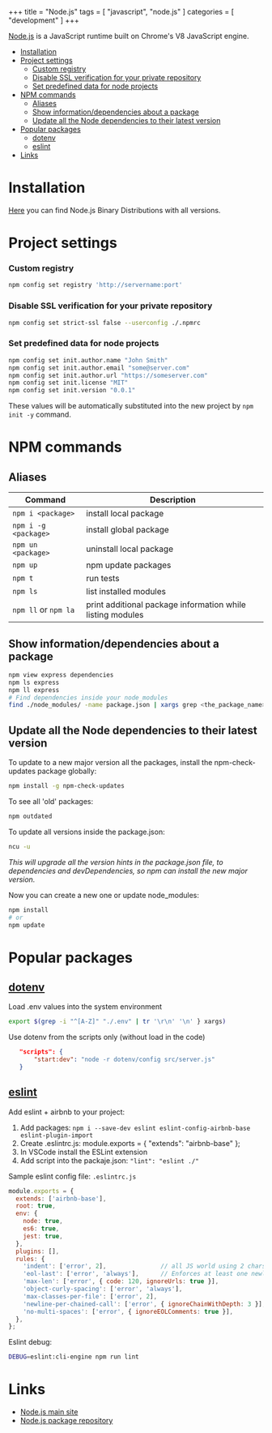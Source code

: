 +++
title = "Node.js"
tags = [ "javascript", "node.js" ]
categories = [ "development" ]
+++

[Node.js](https://nodejs.org) is a JavaScript runtime built on Chrome's V8 JavaScript engine.
<!--more-->

* [Installation](#installation)
* [Project settings](#project-settings)
    - [Custom registry](#custom-registry)
    - [Disable SSL verification for your private repository](#disable-ssl-verification-for-your-private-repository)
    - [Set predefined data for node projects](#set-predefined-data-for-node-projects)
* [NPM commands](#npm-commands)
    - [Aliases](#aliases)
    - [Show information/dependencies about a package](#show-information-dependencies-about-a-package)
    - [Update all the Node dependencies to their latest version](#update-all-the-node-dependencies-to-their-latest-version)
* [Popular packages](#popular-packages)
    - [dotenv](#dotenv)
    - [eslint](#eslint)
* [Links](#links)

# Installation

[Here](https://github.com/nodesource/distributions/blob/master/README.md) you can find Node.js Binary Distributions with all versions.

# Project settings

### Custom registry
```bash
npm config set registry 'http://servername:port'
```

### Disable SSL verification for your private repository
```bash
npm config set strict-ssl false --userconfig ./.npmrc
```

### Set predefined data for node projects
```bash
npm config set init.author.name "John Smith"
npm config set init.author.email "some@server.com"
npm config set init.author.url "https://someserver.com"
npm config set init.license "MIT"
npm config set init.version "0.0.1"
```
These values will be automatically substituted into the new project by ```npm init -y``` command.

# NPM commands

## Aliases
| Command                  | Description                                             |
| ------------------------ | ------------------------------------------------------- |
| ```npm i <package>```    | install local package |
| ```npm i -g <package>``` | install global package |
| ```npm un <package>```   | uninstall local package |
| ```npm up```             | npm update packages |
| ```npm t```              | run tests |
| ```npm ls```             | list installed modules |
| ```npm ll``` or ```npm la```| print additional package information while listing modules |

## Show information/dependencies about  a package
```bash
npm view express dependencies
npm ls express
npm ll express
# Find dependencies inside your node_modules 
find ./node_modules/ -name package.json | xargs grep <the_package_name>
```

## Update all the Node dependencies to their latest version

To update to a new major version all the packages, install the npm-check-updates package globally:
```bash
npm install -g npm-check-updates
```

To see all 'old' packages:
```bash
npm outdated
```

To update all versions inside the package.json:
```bash
ncu -u
```
*This will upgrade all the version hints in the package.json file, to dependencies and devDependencies, so npm can install the new major version.*

Now you can create a new one or update node_modules:
```bash
npm install
# or
npm update
```

# Popular packages

## [dotenv](https://www.npmjs.com/package/dotenv)
Load .env values into the system environment
```bash
export $(grep -i "^[A-Z]" "./.env" | tr '\r\n' '\n' } xargs)
```
Use dotenv from the scripts only (without load in the code)
```json
   "scripts": {
       "start:dev": "node -r dotenv/config src/server.js"
   }
```

## [eslint](https://eslint.org/)

Add eslint + airbnb to your project:
1. Add packages: ```npm i --save-dev eslint eslint-config-airbnb-base eslint-plugin-import```
2. Create .eslintrc.js: module.exports = { "extends": "airbnb-base" };
3. In VSCode install the ESLint extension
4. Add script into the packaje.json: ```"lint": "eslint ./"```

Sample eslint config file: ```.eslintrc.js```
```javascript
module.exports = {
  extends: ['airbnb-base'],
  root: true,
  env: {
    node: true,
    es6: true,
    jest: true,
  },
  plugins: [],
  rules: {
    'indent': ['error', 2],               // all JS world using 2 chars instead of 4 :(
    'eol-last': ['error', 'always'],      // Enforces at least one newline at the end of a file
    'max-len': ['error', { code: 120, ignoreUrls: true }],
    'object-curly-spacing': ['error', 'always'],
    'max-classes-per-file': ['error', 2],
    'newline-per-chained-call': ['error', { ignoreChainWithDepth: 3 }],
    'no-multi-spaces': ['error', { ignoreEOLComments: true }],
  },
};
```

Eslint debug:
```bash
DEBUG=eslint:cli-engine npm run lint
```

# Links

* [Node.js main site](https://nodejs.org/en/about/)
* [Node.js package repository](https://www.npmjs.com/)
